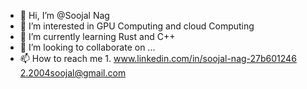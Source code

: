 - 👋 Hi, I’m @Soojal Nag
- 👀 I’m interested in GPU Computing and cloud Computing
- 🌱 I’m currently learning Rust and C++
- 💞️ I’m looking to collaborate on ...
- 📫 How to reach me 1. www.linkedin.com/in/soojal-nag-27b601246
                      2.2004soojal@gmail.com

<!---
Soojal1807/Soojal1807 is a ✨ special ✨ repository because its `README.md` (this file) appears on your GitHub profile.
You can click the Preview link to take a look at your changes.
--->
